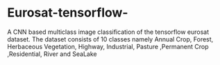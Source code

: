 # Eurosat-tensorflow-
A CNN based multiclass image classification of the tensorflow eurosat dataset. The dataset consists of 10 classes namely Annual Crop, Forest, Herbaceous Vegetation, Highway, Industrial, Pasture ,Permanent Crop ,Residential, River and  SeaLake
